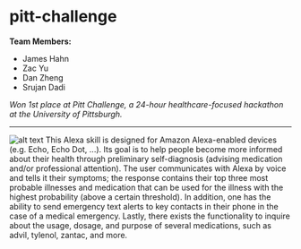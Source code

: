 # pitt-challenge

__Team Members:__
* James Hahn
* Zac Yu
* Dan Zheng
* Srujan Dadi

*Won 1st place at Pitt Challenge, a 24-hour healthcare-focused hackathon at the University of Pittsburgh.*
___

![alt text](https://github.com/kingsman142/pitt-challenge/blob/master/diagnose-me-logo.png "Diagnose Me") This Alexa skill is designed for Amazon Alexa-enabled devices (e.g. Echo, Echo Dot, ...).  Its goal is to help people become more informed about their health through preliminary self-diagnosis (advising medication and/or professional attention).  The user communicates with Alexa by voice and tells it their symptoms; the response contains their top three most probable illnesses and medication that can be used for the illness with the highest probability (above a certain threshold).  In addition, one has the ability to send emergency text alerts to key contacts in their phone in the case of a medical emergency.  Lastly, there exists the functionality to inquire about the usage, dosage, and purpose of several medications, such as advil, tylenol, zantac, and more.  
